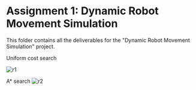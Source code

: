 # Assignment 1: Dynamic Robot Movement Simulation
This folder contains all the deliverables for the "Dynamic Robot Movement Simulation" project.

Uniform cost search

![r1](https://github.com/MdZannatul/CSE-366-4-2021-2-60-028/assets/124890627/6e31ef51-e1e6-4cb0-8600-bb42465c4636)

A* search 
![r2](https://github.com/MdZannatul/CSE-366-4-2021-2-60-028/assets/124890627/56ed81a9-2c84-4d40-863f-ba5e703d7e26)

